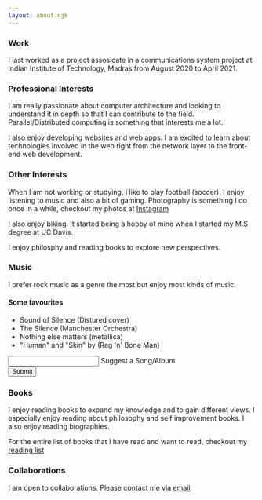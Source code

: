 ```yaml
---
layout: about.njk
---
```

### Work
I last worked as a project assosicate in a communications system project at Indian Institute of Technology, Madras from August 2020 to April 2021. 


### Professional Interests

I am really passionate about computer architecture and looking to understand it in depth so that I can contribute to the field. Parallel/Distributed computing is something that interests me a lot.

I also enjoy developing websites and web apps. I am excited to learn about technologies involved in the web right from the network layer to the front-end web development.

### Other Interests
When I am not working or studying, I like to play football (soccer). I enjoy listening to music and also a bit of gaming. Photography is something I do once in a while, checkout my photos at [Instagram]({{author.social.instagram.url}})

I also enjoy biking. It started being a hobby of mine when I started my M.S degree at UC Davis.

I enjoy philosphy and reading books to explore new perspectives.

### Music
I prefer rock music as a genre the most but enjoy most kinds of music.
#### Some favourites
- Sound of Silence (Distured cover)
- The Silence (Manchester Orchestra)
- Nothing else matters (metallica)
- "Human" and "Skin" by (Rag 'n' Bone Man)

<form class="form" action="https://docs.google.com/forms/u/0/d/e/1FAIpQLSf2pwkf_MjEWosXgLZRAiC7eztx44jjwcHv-S7cdhF5sFCFVQ/formResponse" target="music_hidden_iframe">
    <div class="d-flex w-100">
        <div class="group" style="flex-grow:1;">
            <input class="textbox" id="music-name" name="entry.917479398" type="text" autocomplete="off" required />
            <span class="highlight"></span>
            <span class="bar"></span>
            <label id="music-label">Suggest a Song/Album</label>
        </div>
        <div class="group">
        <input class="submitButton" type="submit" value="Submit">
        </div>
    </div>
</form>

### Books
I enjoy reading books to expand my knowledge and to gain different views. I especially enjoy reading about philosophy and self improvement books. I also enjoy reading biographies.

For the entire list of books that I have read and want to read, checkout my [reading list](/reading-list)

### Collaborations

I am open to collaborations. Please contact me via [email](mailto:raams.karthik@gmail.com)

<iframe name="music_hidden_iframe" id="music_hidden_iframe" style="display:none;"></iframe>
<iframe name="book_hidden_iframe" id="book_hidden_iframe" style="display:none;"></iframe>
<script>
let book = document.getElementById("book_hidden_iframe")
let music = document.getElementById("music_hidden_iframe")
music.addEventListener("load", function(){submit("music")}, true)
book.addEventListener("load", function(){submit("book")}, true)
function submit(form) {
    document.getElementById(form + "-label").innerText = "Suggest another " + (form == "book" ? "Book" : "Song/Album" )
    document.getElementById(form + "-name").value = ""
    showSnackbar("Submitted " + form)
}
</script>